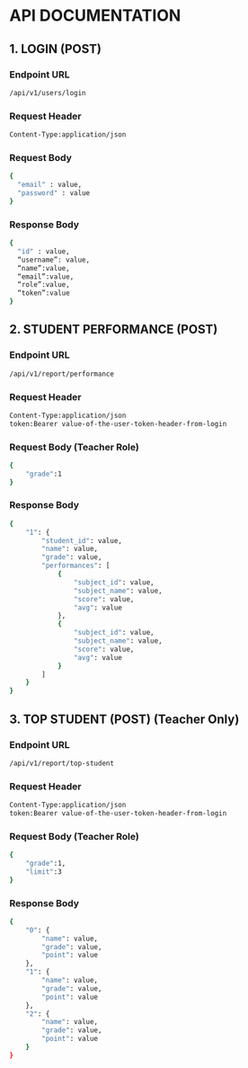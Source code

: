 # API DOCUMENTATION


## 1. LOGIN (POST)

### Endpoint URL
```bash
/api/v1/users/login
```


### Request Header
```bash
Content-Type:application/json  
```



### Request Body
```bash
{  
  "email" : value,  
  "password" : value  
}
```

### Response Body
```bash
{  
  "id" : value,  
  “username”: value,   
  “name”:value,  
  “email”:value,  
  “role”:value,  
  “token”:value  
}
```


## 2. STUDENT PERFORMANCE (POST)

### Endpoint URL
```bash
/api/v1/report/performance
```


### Request Header
```bash
Content-Type:application/json  
token:Bearer value-of-the-user-token-header-from-login
```


### Request Body (Teacher Role)
```bash
{
    "grade":1
}
```

### Response Body
```bash
{
    "1": {
        "student_id": value,
        "name": value,
        "grade": value,
        "performances": [
            {
                "subject_id": value,
                "subject_name": value,
                "score": value,
                "avg": value
            },
            {
                "subject_id": value,
                "subject_name": value,
                "score": value,
                "avg": value
            }
        ]
    }
}
```

## 3. TOP STUDENT (POST) (Teacher Only)

### Endpoint URL
```bash
/api/v1/report/top-student
```


### Request Header
```bash
Content-Type:application/json  
token:Bearer value-of-the-user-token-header-from-login
```


### Request Body (Teacher Role)
```bash
{
    "grade":1,
    "limit":3
}
```

### Response Body
```bash
{
    "0": {
        "name": value,
        "grade": value,
        "point": value
    },
    "1": {
        "name": value,
        "grade": value,
        "point": value
    },
    "2": {
        "name": value,
        "grade": value,
        "point": value
    }
}
```


